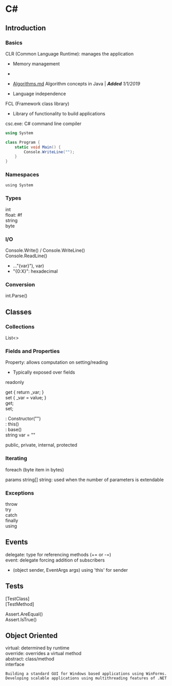# C#

## Introduction

### Basics
CLR (Common Language Runtime): manages the application
- Memory management
- 
- [Algorithms.md](Programming/Java/Algorithms.md) Algorithm concepts in Java | ***Added** 1/1/2019*

- Language independence

FCL (Framework class library)
- Library of functionality to build applications

csc.exe: C# command line compiler


```csharp
using System

class Program {
    static void Main() {
        Console.WriteLine("");
    }
}
```
### Namespaces
`using System`

### Types
int  
float: #f  
string  
byte  

### I/O
Console.Write() / Console.WriteLine()  
Console.ReadLine()
- ..."{var}"), var)
- "{0:X}": hexadecimal

### Conversion
int.Parse()  

## Classes

### Collections
List<>  

### Fields and Properties
Property: allows computation on setting/reading
- Typically exposed over fields

readonly

get { return _var; }  
set { _var = value; }  
get;  
set;

: Constructor("")  
: this()  
: base()  
string var = ""

public, private, internal, protected

### Iterating
foreach (byte item in bytes)

params string[] string: used when the number of parameters is extendable

### Exceptions
throw   
try  
catch  
finally  
using  

## Events

delegate: type for referencing methods (+= or -=)  
event: delegate forcing addition of subscribers

- (object sender, EventArgs args) using 'this' for sender

## Tests
[TestClass]  
[TestMethod]

Assert.AreEqual()  
Assert.IsTrue()  

## Object Oriented

virtual: determined by runtime   
override: overrides a virtual method  
abstract: class/method  
interface

```
Building a standard GUI for Windows based applications using WinForms.
Developing scalable applications using multithreading features of .NET
```

